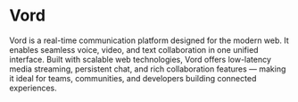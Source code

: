 # Vord

Vord is a real-time communication platform designed for the modern web. It enables seamless voice, video, and text collaboration in one unified interface. Built with scalable web technologies, Vord offers low-latency media streaming, persistent chat, and rich collaboration features — making it ideal for teams, communities, and developers building connected experiences.
